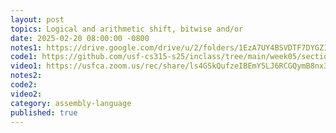 ```yaml
---
layout: post
topics: Logical and arithmetic shift, bitwise and/or
date: 2025-02-20 08:00:00 -0800
notes1: https://drive.google.com/drive/u/2/folders/1EzA7UY4BSVDTF7DYGZ17xZcADWteSoth
code1: https://github.com/usf-cs315-s25/inclass/tree/main/week05/section01/p03-given
video1: https://usfca.zoom.us/rec/share/ls4GSkQufzeIBEmY5LJ6RCGQymB8nx3FxD9GbPRbfAZ5hb7b7HjhvNTSVJMucutX.leFvjzxm0CPWdGJX
notes2: 
code2: 
video2: 
category: assembly-language
published: true
---
```

